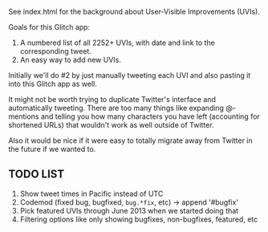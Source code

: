 See index.html for the background about User-Visible Improvements (UVIs).

Goals for this Glitch app:

1. A numbered list of all 2252+ UVIs, with date and link to the corresponding tweet.
2. An easy way to add new UVIs.

Initially we'll do #2 by just manually tweeting each UVI and also pasting it into this Glitch app as well.

It might not be worth trying to duplicate Twitter's interface and automatically tweeting. 
There are too many things like expanding @-mentions and telling you how many characters you have left (accounting for shortened URLs) that wouldn't work as well outside of Twitter.

Also it would be nice if it were easy to totally migrate away from Twitter in the future if we wanted to.

## TODO LIST

1. Show tweet times in Pacific instead of UTC
1. Codemod (fixed bug, bugfixed, `bug.*fix`, etc) -> append '#bugfix'
1. Pick featured UVIs through June 2013 when we started doing that
1. Filtering options like only showing bugfixes, non-bugfixes, featured, etc

